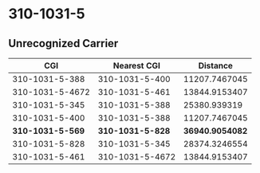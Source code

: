 # 310-1031-5
## Unrecognized Carrier


| CGI | Nearest CGI | Distance |
|-----|-------------|----------|
| 310-1031-5-388 | 310-1031-5-400 | 11207.7467045 |
| 310-1031-5-4672 | 310-1031-5-461 | 13844.9153407 |
| 310-1031-5-345 | 310-1031-5-388 | 25380.939319 |
| 310-1031-5-400 | 310-1031-5-388 | 11207.7467045 |
| **310-1031-5-569** | **310-1031-5-828** | **36940.9054082** |
| 310-1031-5-828 | 310-1031-5-345 | 28374.3246554 |
| 310-1031-5-461 | 310-1031-5-4672 | 13844.9153407 |

